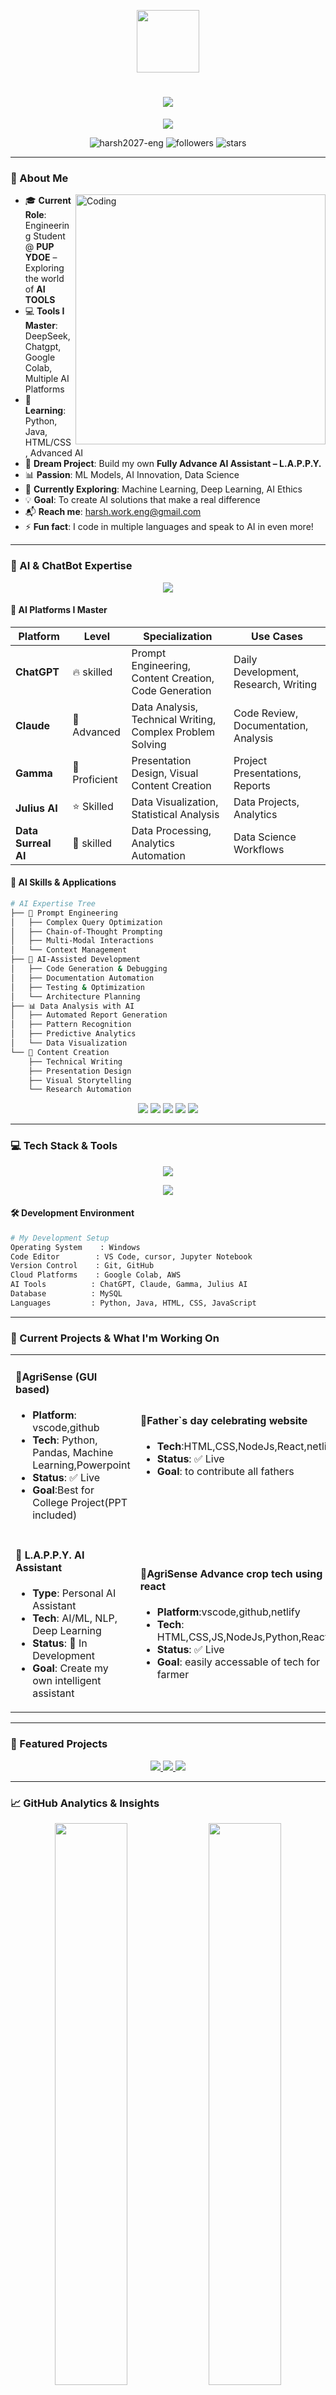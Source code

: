 
<p align="center">
  <img src="https://media.giphy.com/media/M9gbBd9nbDrOTu1Mqx/giphy.gif" width="100"/>
</p>

<h1 align="center">
  <img src="https://readme-typing-svg.demolab.com?font=JetBrains+Mono&size=35&pause=1000&color=00F7FF&center=true&vCenter=true&width=600&lines=Hey+%F0%9F%91%8B%2C+I'm+Harsh+Sharma;Passionate+Coder+%F0%9F%92%BB;future Software+Developer+%F0%9F%9A%80;AI+Tools+Enthusiast+%F0%9F%A4%96;AI ML Models+Explorer+%F0%9F%9B%A1%EF%B8%8F"/>
</h1>

<p align="center">
  <img src="https://readme-typing-svg.demolab.com?font=JetBrains+Mono&size=22&pause=1000&color=00F7FF&center=true&vCenter=true&width=700&lines=Booting...+L.A.P.P.Y.;Personalized+Artificial+Neural+Knowledge+Unit;Hello+World+from+Windows+Terminal...;Building+AI+Solutions+%F0%9F%A4%96;Code+%7C+Create+%7C+Innovate+%E2%9A%A1" />
</p>

<p align="center">
  <img src="https://komarev.com/ghpvc/?username=harsh2027-eng&label=Profile%20views&color=0e75b6&style=flat" alt="harsh2027-eng" />
  <img src="https://img.shields.io/github/followers/harsh2027-eng?label=Followers&style=social" alt="followers" />
  <img src="https://img.shields.io/github/stars/harsh2027-eng?label=Stars&style=social" alt="stars" />
</p>

---

### 🎯 About Me
<img align="right" alt="Coding" width="400" src="https://cdn.dribbble.com/users/1162077/screenshots/3848914/programmer.gif">

- 🎓 **Current Role**: Engineering Student @ **PUP YDOE** – Exploring the world of **AI TOOLS**
- 💻 **Tools I Master**: DeepSeek, Chatgpt, Google Colab, Multiple AI Platforms
- 🧠 **Learning**: Python, Java, HTML/CSS, Advanced AI
- 🤖 **Dream Project**: Build my own **Fully Advance AI Assistant  – L.A.P.P.Y.**
- 📊 **Passion**: ML Models, AI Innovation, Data Science
- 🌱 **Currently Exploring**: Machine Learning, Deep Learning, AI Ethics
- 💡 **Goal**: To create AI solutions that make a real difference
- 📬 **Reach me**: harsh.work.eng@gmail.com
- ⚡ **Fun fact**: I code in multiple languages and speak to AI in even more!

---

### 🤖 AI & ChatBot Expertise
<p align="center">
  <img src="https://readme-typing-svg.demolab.com?font=JetBrains+Mono&size=20&pause=1000&color=FF0080&center=true&vCenter=true&width=600&lines=AI+Expert+%7C+Multi-Platform+Master;ChatGPT+%7C+Claude+%7C+Gamma+%7C+Julius+AI;Prompt+Engineering+Specialist+%F0%9F%A7%A0;Data+Surreal+AI+Power+User" />
</p>

#### 🎯 AI Platforms I Master
<div align="center">

| Platform | Level | Specialization | Use Cases |
|----------|-------|----------------|-----------|
| **ChatGPT** | 🔥 skilled | Prompt Engineering, Content Creation, Code Generation | Daily Development, Research, Writing |
| **Claude** | 🚀 Advanced | Data Analysis, Technical Writing, Complex Problem Solving | Code Review, Documentation, Analysis |
| **Gamma** | 💪 Proficient | Presentation Design, Visual Content Creation | Project Presentations, Reports |
| **Julius AI** | ⭐ Skilled | Data Visualization, Statistical Analysis | Data Projects, Analytics |
| **Data Surreal AI** | 🎯 skilled | Data Processing, Analytics Automation | Data Science Workflows |

</div>

#### 🧠 AI Skills & Applications
```bash
# AI Expertise Tree
├── 🎯 Prompt Engineering
│   ├── Complex Query Optimization
│   ├── Chain-of-Thought Prompting
│   ├── Multi-Modal Interactions
│   └── Context Management
├── 🤖 AI-Assisted Development
│   ├── Code Generation & Debugging
│   ├── Documentation Automation
│   ├── Testing & Optimization
│   └── Architecture Planning
├── 📊 Data Analysis with AI
│   ├── Automated Report Generation
│   ├── Pattern Recognition
│   ├── Predictive Analytics
│   └── Data Visualization
└── 🎨 Content Creation
    ├── Technical Writing
    ├── Presentation Design
    ├── Visual Storytelling
    └── Research Automation
```

<p align="center">
  <img src="https://img.shields.io/badge/ChatGPT-Expert-00A67E?style=for-the-badge&logo=openai&logoColor=white"/>
  <img src="https://img.shields.io/badge/Claude-Advanced-FF6B35?style=for-the-badge&logo=anthropic&logoColor=white"/>
  <img src="https://img.shields.io/badge/Gamma-Proficient-7B68EE?style=for-the-badge&logo=gamma&logoColor=white"/>
  <img src="https://img.shields.io/badge/Julius%20AI-Skilled-FF1493?style=for-the-badge&logo=ai&logoColor=white"/>
  <img src="https://img.shields.io/badge/Data%20Surreal-Expert-00CED1?style=for-the-badge&logo=data&logoColor=white"/>
</p>

---

### 💻 Tech Stack & Tools
<p align="center">
  <img src="https://skillicons.dev/icons?i=python,cpp,html,css,js,linux,github,git,mysql,mongodb"/>
</p>

<p align="center">
  <img src="https://skillicons.dev/icons?i=vscode,jupyter,docker,aws,figma,photoshop,premiere,aftereffects"/>
</p>

#### 🛠️ Development Environment
```bash
# My Development Setup
Operating System    : Windows
Code Editor        : VS Code, cursor, Jupyter Notebook
Version Control    : Git, GitHub
Cloud Platforms    : Google Colab, AWS
AI Tools          : ChatGPT, Claude, Gamma, Julius AI
Database          : MySQL
Languages         : Python, Java, HTML, CSS, JavaScript
```

---

### 🔭 Current Projects & What I'm Working On
<table>
<tr>
<td width="50%">

#### 🌾AgriSense (GUI based)
- **Platform**: vscode,github
- **Tech**: Python, Pandas, Machine Learning,Powerpoint
- **Status**: ✅ Live
- **Goal**:Best for College Project(PPT included)

</td>
<td width="50%">

#### 💝Father`s day celebrating website
- **Tech**:HTML,CSS,NodeJs,React,netlify
- **Status**: ✅ Live
- **Goal**: to contribute all fathers 

</td>
</tr>
<tr>
<td width="50%">

#### 🤖 L.A.P.P.Y. AI Assistant
- **Type**: Personal AI Assistant
- **Tech**: AI/ML, NLP, Deep Learning
- **Status**: 🚧 In Development
- **Goal**: Create my own intelligent assistant

</td>
<td width="50%">

#### 🌾AgriSense Advance crop tech using react
- **Platform**:vscode,github,netlify
- **Tech**: HTML,CSS,JS,NodeJs,Python,React
- **Status**: ✅ Live
- **Goal**: easily accessable of tech for farmer 

</td>
</tr>
</table>

---

### 📂 Featured Projects
<div align="center">
  <a href="https://github.com/harsh2027-eng/AgriSense-a-smart-crop-tech-solution.git" target="_blank">
    <img src="https://img.shields.io/badge/%F0%9F%8C%BE%20AgriSense%20Gui-Open%20in%20Github-000000?style=for-the-badge&logo=gITHUB&logoColor=white"/>
  </a>
  <a href="https://harshulovespapa.netlify.app/" target="_blank">
    <img src="https://img.shields.io/badge/%F0%9F%92%9D%20father%20day-%20Hosted-FF6B6B?style=for-the-badge&logo=github&logoColor=white"/>
  </a>
  <a href="https://agrisense-croptech.netlify.app/" target="_blank">
    <img src="https://img.shields.io/badge/%F0%9F%8C%BE%20AgriSense%20Advance-Hosted%20-4ECDC4?style=for-the-badge&logo=github&logoColor=white"/>
  </a>
</div>

---

### 📈 GitHub Analytics & Insights
<p align="center">
  <img src="https://github-readme-stats.vercel.app/api?username=harsh2027-eng&show_icons=true&theme=radical&hide_border=true&bg_color=0D1117&title_color=00F7FF&icon_color=00F7FF&text_color=FFFFFF" width="48%"/>
  <img src="https://github-readme-stats.vercel.app/api/top-langs/?username=harsh2027-eng&layout=compact&theme=radical&hide_border=true&bg_color=0D1117&title_color=00F7FF&text_color=FFFFFF" width="48%"/>
</p>

<p align="center">
  <img src="https://github-readme-streak-stats.herokuapp.com?user=harsh2027-eng&theme=radical&hide_border=true&background=0D1117&ring=00F7FF&fire=00F7FF&currStreakLabel=00F7FF" width="60%"/>
</p>

<p align="center">
  <img src="https://github-profile-trophy.vercel.app/?username=harsh2027-eng&theme=radical&no-frame=true&no-bg=true&margin-w=4&title=Commit,Stars,Followers,Issues,PRs,MultiLanguage"/>
</p>

---

### 🎯 Skills & Expertise Matrix
<table>
<tr>
<td width="33%">

#### 💻 Programming
- **Java** ████████████ 90%
- **Python** ██████████░░ 80%
- **HTML/CSS** ███████████░ 85%
- **JavaScript** ████████░░░░ 70%
- **SQL**   ██████░░░░░░  50%

</td>
<td width="33%">

#### 🤖 AI & Data Science
- **Machine Learning** ████████████ 85%
- **Data Analysis** ███████████░ 88%
- **AI Tools Usage** ████████████ 95%
- **Statistics** ████████░░░░ 75%
- **Deep Learning** ███████░░░░░ 65%

</td>
<td width="33%">

#### 🛡️ Other Skills
- **Windows** ███████████░ 85%
- **Git/GitHub** ████████████ 90%
- **Cybersecurity** ██████░░░░░░ 60%
- **Cloud Platforms** ███████░░░░░ 70%
- **Problem Solving** ████████████ 95%

</td>
</tr>
</table>

---

### 🌐 Connect With Me
<p align="center">
  <a href="https://www.linkedin.com/in/harsh-2027-eng/" target="_blank">
    <img src="https://img.shields.io/badge/LinkedIn-0077B5?style=for-the-badge&logo=linkedin&logoColor=white"/>
  </a>
  <a href="https://www.instagram.com/harshu_sharma_hr20/" target="_blank">
    <img src="https://img.shields.io/badge/Instagram-E4405F?style=for-the-badge&logo=instagram&logoColor=white"/>
  </a>
  <a href="mailto:harsh.work.eng@gmail.com" target="_blank">
    <img src="https://img.shields.io/badge/Gmail-D14836?style=for-the-badge&logo=gmail&logoColor=white"/>
  </a>
  <a href="https://github.com/harsh2027-eng" target="_blank">
    <img src="https://img.shields.io/badge/GitHub-100000?style=for-the-badge&logo=github&logoColor=white"/>
  </a>
</p>

---

### 🧠 Philosophy & Quote
<p align="center">
  <img src="https://quotes-github-readme.vercel.app/api?type=horizontal&theme=radical" />
</p>

> **"Turn your curiosity into creativity, your code into solutions, and your vision into L.A.P.P.Y."**  
> — *Harsh Sharma*

---

### 📍 Terminal Snapshot
```bash
┌─[harsh]─[~]
└──╼ $ whoami
harsh sharma

┌─[harsh]─[~]
└──╼ $ mission
Building real-world AI tools

┌─[harsh]─[~]
└──╼ $ location
 India haryana

┌─[harsh]─[~]
└──╼ $ skills
Python | JAVA | AI Tools | Deploy

┌─[harsh]─[~]
└──╼ $ current_project
L.A.P.P.Y. - Personal AI Assistant

┌─[harsh]─[~]
└──╼ $ status
Learning | Building | Hustling ⚙️

┌─[harsh]─[~]
└──╼ $ motto
"Code with passion, create with purpose!"
```

---

### 🎮 Fun Section
<p align="center">
  <img src="https://media.giphy.com/media/LnQjpWaON8nhr21vNW/giphy.gif" width="60">
  <em><b>I love connecting with different people</b> so if you want to say <b>hi, I'll be happy to meet you more!</b> 😊</em>
</p>

---

<p align="center">
  <img src="https://capsule-render.vercel.app/api?type=waving&color=gradient&height=100&section=footer&text=Thanks%20for%20visiting!&fontSize=16&fontAlignY=75&animation=twinkling&fontColor=gradient"/>
</p>

---

<p align="center">
  <img src="https://readme-typing-svg.demolab.com?font=JetBrains+Mono&size=16&pause=1000&color=00F7FF&center=true&vCenter=true&width=600&lines=⭐+Star+some+repositories+if+you+found+them+interesting!;🤝+Always+open+to+collaborate+on+exciting+projects!;💬+Let's+build+something+amazing+together!" />
</p>
